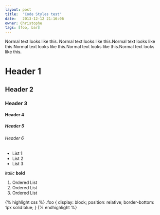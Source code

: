 ```yaml
---
layout: post
title:  "Code Styles test"
date:   2013-12-12 21:16:06
owner: Christophe
tags: [foo, bar]
---
```


Normal text looks like this. Normal text looks like this.Normal text looks like this.Normal text looks like this.Normal text looks like this.Normal text looks like this.

# Header 1
## Header 2
### Header 3
#### Header 4
##### Header 5
<!--more-->
###### Header 6

- List 1
- List 2
- List 3

_italic_
__bold__

1. Ordered List
2. Ordered List
3. Ordered List



{% highlight css %}
.foo {
  display: block;
  position: relative;
  border-bottom: 1px solid blue;
}
{% endhighlight %}

